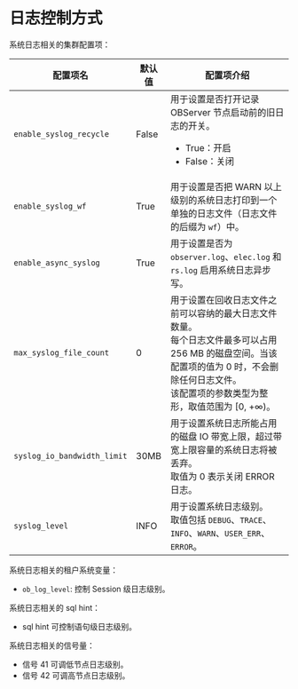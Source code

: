 # 日志控制方式

系统日志相关的集群配置项：

|配置项名|默认值|配置项介绍|
|---|---|---|
|`enable_syslog_recycle`|False|用于设置是否打开记录 OBServer 节点启动前的旧日志的开关。<ul><li>True：开启</li><li>False：关闭</li></ul>|
|`enable_syslog_wf`|True|用于设置是否把 WARN 以上级别的系统日志打印到一个单独的日志文件（日志文件的后缀为 `wf`）中。|
|`enable_async_syslog`|True|用于设置是否为 `observer.log`、`elec.log` 和 `rs.log` 启用系统日志异步写。|
|`max_syslog_file_count`|0|用于设置在回收日志文件之前可以容纳的最大日志文件数量。</br>每个日志文件最多可以占用 256 MB 的磁盘空间。当该配置项的值为 0 时，不会删除任何日志文件。</br>该配置项的参数类型为整形，取值范围为 [0, +∞)。|
|`syslog_io_bandwidth_limit`|30MB|用于设置系统日志所能占用的磁盘 IO 带宽上限，超过带宽上限容量的系统日志将被丢弃。</br>取值为 0 表示关闭 ERROR 日志。|
|`syslog_level`|INFO|用于设置系统日志级别。</br>取值包括 `DEBUG`、`TRACE`、`INFO`、`WARN`、`USER_ERR`、`ERROR`。|

系统日志相关的租户系统变量：

* `ob_log_level`: 控制 Session 级日志级别。

系统日志相关的 sql hint：

* sql hint 可控制语句级日志级别。

系统日志相关的信号量：

* 信号 41 可调低节点日志级别。
* 信号 42 可调高节点日志级别。

